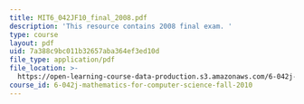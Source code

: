 ```yaml
---
title: MIT6_042JF10_final_2008.pdf
description: 'This resource contains 2008 final exam. '
type: course
layout: pdf
uid: 7a388c9bc011b32657aba364ef3ed10d
file_type: application/pdf
file_location: >-
  https://open-learning-course-data-production.s3.amazonaws.com/6-042j-mathematics-for-computer-science-fall-2010/7a388c9bc011b32657aba364ef3ed10d_MIT6_042JF10_final_2008.pdf
course_id: 6-042j-mathematics-for-computer-science-fall-2010
---
```

